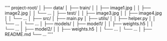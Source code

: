 ''''
project-root/
│
├── data/
│   ├── train/
│   │   ├── image1.jpg
│   │   ├── image2.jpg
│   │   └── ...
│   ├── test/
│   │   ├── image3.jpg
│   │   ├── image4.jpg
│   │   └── ...
│
├── src/
│   ├── main.py
│   ├── utils/
│   │   ├── helper.py
│   │   └── ...
│   └── ...
│
├── models/
│   ├── model1/
│   │   ├── weights.h5
│   │   └── ...
│   ├── model2/
│   │   ├── weights.h5
│   │   └── ...
│   └── ...
│
├── README.md
└── ...
''''
